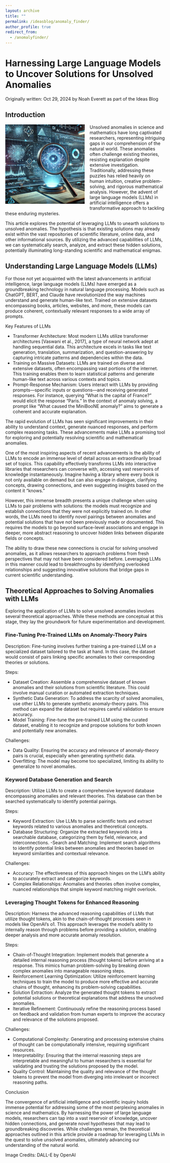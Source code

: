 ```yaml
---
layout: archive
title: ""
permalink: /ideasblog/anomaly_finder/
author_profile: true
redirect_from:
  - /anomalyfinder/
---
```


<h1>Harnessing Large Language Models to Uncover Solutions for Unsolved Anomalies</h1>
<p style="margin: 0;">Originally written: Oct 29, 2024 by Noah Everett as part of the Ideas Blog</p>

## Introduction

<img src="/images/anomalous_search.jpeg" style="max-height: 250px; max-width: 100%; margin-right: 16px; margin-bottom: 10px" align=left alt="Anomalous Search Illustration">
Unsolved anomalies in science and mathematics have long captivated researchers, representing intriguing gaps in our comprehension of the natural world. These anomalies often challenge existing theories, resisting explanation despite extensive investigation. Traditionally, addressing these puzzles has relied heavily on human intuition, creative problem-solving, and rigorous mathematical analysis. However, the advent of large language models (LLMs) in artificial intelligence offers a transformative approach to tackling these enduring mysteries.

This article explores the potential of leveraging LLMs to unearth solutions to unsolved anomalies. The hypothesis is that existing solutions may already exist within the vast repositories of scientific literature, online data, and other informational sources. By utilizing the advanced capabilities of LLMs, we can systematically search, analyze, and extract these hidden solutions, potentially illuminating long-standing scientific and mathematical enigmas.

## Understanding Large Language Models (LLMs)

For those not yet acquainted with the latest advancements in artificial intelligence, large language models (LLMs) have emerged as a groundbreaking technology in natural language processing. Models such as ChatGPT, BERT, and Claude have revolutionized the way machines understand and generate human-like text. Trained on extensive datasets encompassing books, articles, websites, and more, these models can produce coherent, contextually relevant responses to a wide array of prompts.

Key Features of LLMs
- Transformer Architecture: Most modern LLMs utilize transformer architectures [Vaswani et al., 2017], a type of neural network adept at handling sequential data. This architecture excels in tasks like text generation, translation, summarization, and question-answering by capturing intricate patterns and dependencies within the data.
- Training on Massive Datasets: LLMs are trained on diverse and extensive datasets, often encompassing vast portions of the internet. This training enables them to learn statistical patterns and generate human-like text across various contexts and topics.
- Prompt-Response Mechanism: Users interact with LLMs by providing prompts—specific inputs or questions—and receiving generated responses. For instance, querying “What is the capital of France?” would elicit the response “Paris.” In the context of anomaly solving, a prompt like “What caused the MiniBooNE anomaly?” aims to generate a coherent and accurate explanation.

The rapid evolution of LLMs has seen significant improvements in their ability to understand context, generate nuanced responses, and perform complex reasoning tasks. These advancements make LLMs a promising tool for exploring and potentially resolving scientific and mathematical anomalies.

One of the most inspiring aspects of recent advancements is the ability of LLMs to encode an immense level of detail across an extraordinarily broad set of topics. This capability effectively transforms LLMs into interactive libraries that researchers can converse with, accessing vast reservoirs of knowledge instantaneously. Imagine having a library where every book is not only available on demand but can also engage in dialogue, clarifying concepts, drawing connections, and even suggesting insights based on the content it “knows.”

However, this immense breadth presents a unique challenge when using LLMs to pair problems with solutions: the models must recognize and establish connections that they were not explicitly trained on. In other words, the LLMs need to identify novel pairings between anomalies and potential solutions that have not been previously made or documented. This requires the models to go beyond surface-level associations and engage in deeper, more abstract reasoning to uncover hidden links between disparate fields or concepts.

The ability to draw these new connections is crucial for solving unsolved anomalies, as it allows researchers to approach problems from fresh perspectives that may not have been considered before. Leveraging LLMs in this manner could lead to breakthroughs by identifying overlooked relationships and suggesting innovative solutions that bridge gaps in current scientific understanding.

## Theoretical Approaches to Solving Anomalies with LLMs

Exploring the application of LLMs to solve unsolved anomalies involves several theoretical approaches. While these methods are conceptual at this stage, they lay the groundwork for future experimentation and development.

### Fine-Tuning Pre-Trained LLMs on Anomaly-Theory Pairs

Description: Fine-tuning involves further training a pre-trained LLM on a specialized dataset tailored to the task at hand. In this case, the dataset would consist of pairs linking specific anomalies to their corresponding theories or solutions.

Steps:
- Dataset Creation: Assemble a comprehensive dataset of known anomalies and their solutions from scientific literature. This could involve manual curation or automated extraction techniques.
- Synthetic Data Generation: To address the scarcity of solved anomalies, use other LLMs to generate synthetic anomaly-theory pairs. This method can expand the dataset but requires careful validation to ensure accuracy.
- Model Training: Fine-tune the pre-trained LLM using the curated dataset, enabling it to recognize and propose solutions for both known and potentially new anomalies.

Challenges:
- Data Quality: Ensuring the accuracy and relevance of anomaly-theory pairs is crucial, especially when generating synthetic data.
- Overfitting: The model may become too specialized, limiting its ability to generalize to novel anomalies.

### Keyword Database Generation and Search

Description: Utilize LLMs to create a comprehensive keyword database encompassing anomalies and relevant theories. This database can then be searched systematically to identify potential pairings.

Steps:
- Keyword Extraction: Use LLMs to parse scientific texts and extract keywords related to various anomalies and theoretical concepts.
- Database Structuring: Organize the extracted keywords into a searchable database, categorizing them by field, relevance, and interconnections.
 -Search and Matching: Implement search algorithms to identify potential links between anomalies and theories based on keyword similarities and contextual relevance.

Challenges:
- Accuracy: The effectiveness of this approach hinges on the LLM’s ability to accurately extract and categorize keywords.
- Complex Relationships: Anomalies and theories often involve complex, nuanced relationships that simple keyword matching might overlook.

### Leveraging Thought Tokens for Enhanced Reasoning

Description: Harness the advanced reasoning capabilities of LLMs that utilize thought tokens, akin to the chain-of-thought processes seen in models like OpenAI’s o1. This approach leverages the model’s ability to internally reason through problems before providing a solution, enabling deeper analysis and more accurate anomaly resolution.

Steps:
- Chain-of-Thought Integration: Implement models that generate a detailed internal reasoning process (thought tokens) before arriving at a response. This mimics human problem-solving by breaking down complex anomalies into manageable reasoning steps.
- Reinforcement Learning Optimization: Utilize reinforcement learning techniques to train the model to produce more effective and accurate chains of thought, enhancing its problem-solving capabilities.
- Solution Extraction: Analyze the generated thought tokens to extract potential solutions or theoretical explanations that address the unsolved anomalies.
- Iterative Refinement: Continuously refine the reasoning process based on feedback and validation from human experts to improve the accuracy and relevance of the solutions proposed.

Challenges:
- Computational Complexity: Generating and processing extensive chains of thought can be computationally intensive, requiring significant resources.
- Interpretability: Ensuring that the internal reasoning steps are interpretable and meaningful to human researchers is essential for validating and trusting the solutions proposed by the model.
- Quality Control: Maintaining the quality and relevance of the thought tokens to prevent the model from diverging into irrelevant or incorrect reasoning paths.

Conclusion

The convergence of artificial intelligence and scientific inquiry holds immense potential for addressing some of the most perplexing anomalies in science and mathematics. By harnessing the power of large language models, researchers can tap into a vast reservoir of knowledge, uncover hidden connections, and generate novel hypotheses that may lead to groundbreaking discoveries. While challenges remain, the theoretical approaches outlined in this article provide a roadmap for leveraging LLMs in the quest to solve unsolved anomalies, ultimately advancing our understanding of the natural world.

Image Credits: DALL-E by OpenAI